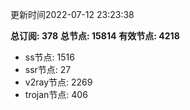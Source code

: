 更新时间2022-07-12 23:23:38

**总订阅: 378**
**总节点: 15814**
**有效节点: 4218**
- ss节点: 1516
- ssr节点: 27
- v2ray节点: 2269
- trojan节点: 406
